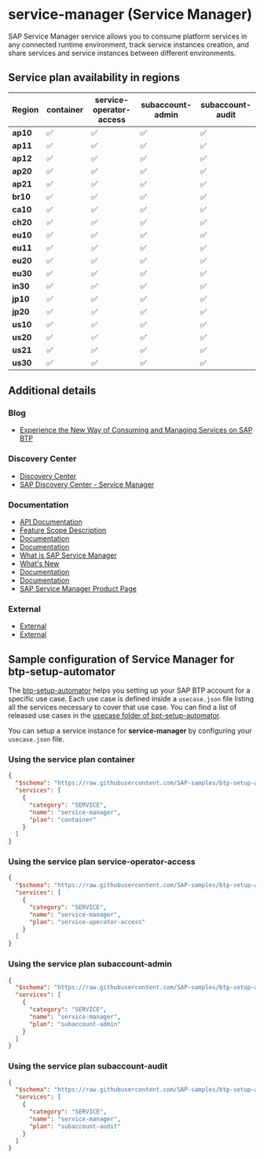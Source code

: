 # service-manager (Service Manager)

SAP Service Manager service allows you to consume platform services in any connected runtime environment, track service instances creation, and share services and service instances between different environments.

## Service plan availability in regions

| Region | container | service-operator-access | subaccount-admin | subaccount-audit |
|--------|-----------|-------------------------|------------------|------------------|
|  **ap10** | ✅ | ✅ | ✅ | ✅ |
|  **ap11** | ✅ | ✅ | ✅ | ✅ |
|  **ap12** | ✅ | ✅ | ✅ | ✅ |
|  **ap20** | ✅ | ✅ | ✅ | ✅ |
|  **ap21** | ✅ | ✅ | ✅ | ✅ |
|  **br10** | ✅ | ✅ | ✅ | ✅ |
|  **ca10** | ✅ | ✅ | ✅ | ✅ |
|  **ch20** | ✅ | ✅ | ✅ | ✅ |
|  **eu10** | ✅ | ✅ | ✅ | ✅ |
|  **eu11** | ✅ | ✅ | ✅ | ✅ |
|  **eu20** | ✅ | ✅ | ✅ | ✅ |
|  **eu30** | ✅ | ✅ | ✅ | ✅ |
|  **in30** | ✅ | ✅ | ✅ | ✅ |
|  **jp10** | ✅ | ✅ | ✅ | ✅ |
|  **jp20** | ✅ | ✅ | ✅ | ✅ |
|  **us10** | ✅ | ✅ | ✅ | ✅ |
|  **us20** | ✅ | ✅ | ✅ | ✅ |
|  **us21** | ✅ | ✅ | ✅ | ✅ |
|  **us30** | ✅ | ✅ | ✅ | ✅ |

## Additional details
### Blog

- [Experience the New Way of Consuming and Managing Services on SAP BTP](https://blogs.sap.com/2020/09/14/experience-the-new-way-of-consuming-and-managing-services-on-sap-cloud-platform/)

### Discovery Center

- [Discovery Center](https://discovery-center.cloud.sap/#/serviceCatalog/service-manager)
- [SAP Discovery Center - Service Manager](https://discovery-center.cloud.sap/serviceCatalog/service-manager)

### Documentation

- [API Documentation](https://api.sap.com/api/APIServiceManagment/resource)
- [Feature Scope Description](https://help.sap.com/doc/f9809732e25740c3abd6158a57b8144e/)
- [Documentation](https://help.sap.com/docs/BTP/09cc82baadc542a688176dce601398de/0ccebd7cec24411dacd5ad17799534e0.html)
- [Documentation](https://help.sap.com/docs/BTP/09cc82baadc542a688176dce601398de/1ca5bbeac19340ce959e82b51b2fde1e.html)
- [What is SAP Service Manager](https://help.sap.com/docs/BTP/09cc82baadc542a688176dce601398de/3a27b85a47fc4dff99184dd5bf181e14.html)
- [What's New](https://help.sap.com/docs/BTP/09cc82baadc542a688176dce601398de/c9d5c050a067476f896a631e7414e2c9.html)
- [Documentation](https://help.sap.com/docs/BTP/65de2977205c403bbc107264b8eccf4b/5dd739823b824b539eee47b7860a00be.html)
- [Documentation](https://help.sap.com/docs/BTP/65de2977205c403bbc107264b8eccf4b/f13b6c63eef341bc8b7d25b352401c92.html)
- [SAP Service Manager Product Page](https://help.sap.com/docs/SERVICEMANAGEMENT)

### External

- [External](https://discovery-center.cloud.sap/serviceCatalog/service-management)
- [External](https://operatorhub.io/operator/sap-btp-operator)

## Sample configuration of **Service Manager** for btp-setup-automator

The [btp-setup-automator](https://github.com/SAP-samples/btp-setup-automator) helps you setting up your SAP BTP account for a specific use case. Each use case is defined inside a `usecase.json` file listing all the services necessary to cover that use case. You can find a list of released use cases in the [usecase folder of bpt-setup-automator](https://github.com/SAP-samples/btp-setup-automator/tree/main/usecases).

You can setup a service instance for **service-manager** by configuring your `usecase.json` file.

### Using the service plan **container**

```json
{
  "$schema": "https://raw.githubusercontent.com/SAP-samples/btp-setup-automator/main/libs/btpsa-usecase.json",
  "services": [
    {
      "category": "SERVICE",
      "name": "service-manager",
      "plan": "container"
    }
  ]
}
```

### Using the service plan **service-operator-access**

```json
{
  "$schema": "https://raw.githubusercontent.com/SAP-samples/btp-setup-automator/main/libs/btpsa-usecase.json",
  "services": [
    {
      "category": "SERVICE",
      "name": "service-manager",
      "plan": "service-operator-access"
    }
  ]
}
```

### Using the service plan **subaccount-admin**

```json
{
  "$schema": "https://raw.githubusercontent.com/SAP-samples/btp-setup-automator/main/libs/btpsa-usecase.json",
  "services": [
    {
      "category": "SERVICE",
      "name": "service-manager",
      "plan": "subaccount-admin"
    }
  ]
}
```

### Using the service plan **subaccount-audit**

```json
{
  "$schema": "https://raw.githubusercontent.com/SAP-samples/btp-setup-automator/main/libs/btpsa-usecase.json",
  "services": [
    {
      "category": "SERVICE",
      "name": "service-manager",
      "plan": "subaccount-audit"
    }
  ]
}
```
